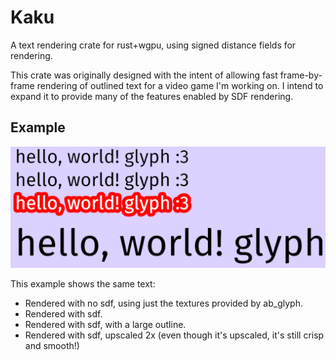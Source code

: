 # Kaku

A text rendering crate for rust+wgpu, using signed distance fields for rendering.

This crate was originally designed with the intent of allowing fast frame-by-frame rendering of outlined text for a video game I'm working on. I intend to expand it to provide many of the features enabled by SDF rendering.

## Example

![Example of kaku rendering text](images/demo.png)

This example shows the same text:

- Rendered with no sdf, using just the textures provided by ab_glyph.
- Rendered with sdf.
- Rendered with sdf, with a large outline.
- Rendered with sdf, upscaled 2x (even though it's upscaled, it's still crisp and smooth!)
